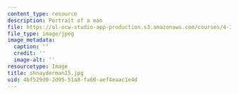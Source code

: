 ```yaml
---
content_type: resource
description: Portrait of a man
file: https://ol-ocw-studio-app-production.s3.amazonaws.com/courses/4-341-introduction-to-photography-fall-2002/4bf529d02d9551a8fa60aef4eaac1e4d_shnayderman15.jpg
file_type: image/jpeg
image_metadata:
  caption: ''
  credit: ''
  image-alt: ''
resourcetype: Image
title: shnayderman15.jpg
uid: 4bf529d0-2d95-51a8-fa60-aef4eaac1e4d
---
```

